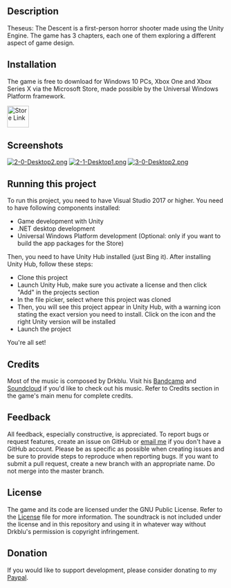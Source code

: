 ## Description
Theseus: The Descent is a first-person horror shooter made using the Unity Engine. The game has 3 chapters, each one of them exploring a different aspect of game design. 

## Installation
The game is free to download for Windows 10 PCs, Xbox One and Xbox Series X via the Microsoft Store, made possible by the Universal Windows Platform framework.

<a href='https://www.microsoft.com/en-us/p/theseus-the-descent/9nwzzffbw70t?activetab=pivot:overviewtab'><img src='https://developer.microsoft.com/en-us/store/badges/images/English_get-it-from-MS.png' alt='Store Link' height="50px"/></a>

## Screenshots
[![2-0-Desktop2.png](https://i.postimg.cc/ZR4nPWJH/2-0-Desktop2.png)](https://postimg.cc/rdZqMF0R)
[![2-1-Desktop1.png](https://i.postimg.cc/632pY0ts/2-1-Desktop1.png)](https://postimg.cc/k6CC5W2w)
[![3-0-Desktop2.png](https://i.postimg.cc/258RC3f1/3-0-Desktop2.png)](https://postimg.cc/ZWgDcbnm)

## Running this project
To run this project, you need to have Visual Studio 2017 or higher. You need to have following components installed:
- Game development with Unity
- .NET desktop development 
- Universal Windows Platform development (Optional: only if you want to build the app packages for the Store)

Then, you need to have Unity Hub installed (just Bing it). After installing Unity Hub, follow these steps:
- Clone this project
- Launch Unity Hub, make sure you activate a license and then click "Add" in the projects section
- In the file picker, select where this project was cloned
- Then, you will see this project appear in Unity Hub, with a warning icon stating the exact version you need to install. Click on the icon and the right Unity version will be installed
- Launch the project

You're all set!

## Credits
Most of the music is composed by Drkblu. Visit his [Bandcamp](https://drkblu.bandcamp.com) and [Soundcloud](https://soundcloud.com/user-206962684) if you'd like to check out his music. Refer to Credits section in the game's main menu for complete credits. 

## Feedback
All feedback, especially constructive, is appreciated. To report bugs or request features, create an issue on GitHub or [email me](mailto:surya.sk05@outlook.com) if you don't have a GitHub account. Please be as specific as possible when creating issues and be sure to provide steps to reproduce when reporting bugs. If you want to submit a pull request, create a new branch with an appropriate name. Do not merge into the master branch.

## License
The game and its code are licensed under the GNU Public License. Refer to the [License](https://github.com/surya-sk/theseus-the-descent/blob/master/LICENSE) file for more information. The soundtrack is not included under the license and in this repository and using it in whatever way without Drkblu's permission is copyright infringement.

## Donation
If you would like to support development, please consider donating to my [Paypal](https://www.paypal.me/surya4822).
